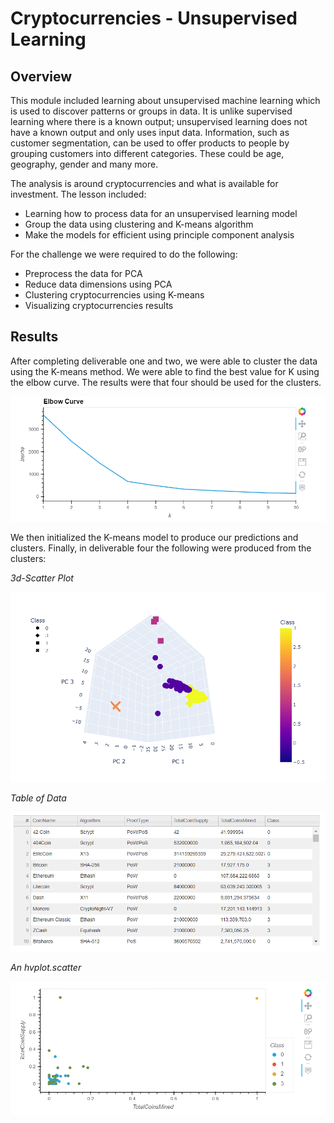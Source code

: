 # Cryptocurrencies - Unsupervised Learning

## Overview
This module included learning about unsupervised machine learning which is used to discover patterns or groups in data. It is unlike supervised learning where there is a known output; unsupervised learning does not have a known output and only uses input data. Information, such as customer segmentation, can be used to offer products to people by grouping customers into different categories. These could be age, geography, gender and many more.

The analysis is around cryptocurrencies and what is available for investment. The lesson included:
* Learning how to process data for an unsupervised learning model
* Group the data using clustering and K-means algorithm
* Make the models for efficient using principle component analysis

For the challenge we were required to do the following:
* Preprocess the data for PCA
* Reduce data dimensions using PCA
* Clustering cryptocurrencies using K-means
* Visualizing cryptocurrencies results

## Results
After completing deliverable one and two, we were able to cluster the data using the K-means method. We were able to find the best value for K using the elbow curve. The results were that four should be used for the clusters.


![](Resources/elbow_curve.PNG)

We then initialized the K-means model to produce our predictions and clusters.  Finally, in deliverable four the following were produced from the clusters:

*3d-Scatter Plot*

![](Resources/3d.PNG)

 *Table of Data*

![](Resources/table.PNG)

*An hvplot.scatter*

![](Resources/hvplot.PNG)